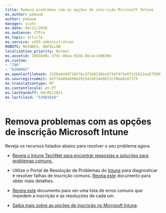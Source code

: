 ```yaml
---
title: Remova problemas com as opções de inscrição Microsoft Intune
ms.author: pebaum
author: pebaum
manager: scotv
ms.date: 04/21/2020
ms.audience: ITPro
ms.topic: article
ms.service: o365-administration
ROBOTS: NOINDEX, NOFOLLOW
localization_priority: Normal
ms.assetid: 3891bd0c-374c-49aa-9336-86caccb9639e
ms.custom:
- "786"
- "6200002"
ms.openlocfilehash: 2328e04497102fbc471b8138bcb734f4f3e07131621ea57599330ffdf545ab1d
ms.sourcegitcommit: b5f7da89a650d2915dc652449623c78be6247175
ms.translationtype: MT
ms.contentlocale: pt-PT
ms.lasthandoff: 08/05/2021
ms.locfileid: "53981016"
---
```

# <a name="troubleshoot-issues-with-enrollment-options-microsoft-intune"></a>Remova problemas com as opções de inscrição Microsoft Intune

Reveja os recursos listados abaixo para resolver o seu problema agora.
  
- [Reveja o Intune TechNet para encontrar respostas e soluções para problemas comuns.](https://social.technet.microsoft.com/Forums/home?category=microsoftintune&amp;filter=alltypes&amp;sort=lastpostdesc)

- Utilize o Portal de Resolução de Problemas do [Intune](https://aka.ms/intunetroubleshooting) para diagnosticar e resolver falhas de inscrição comuns. [Reveja este](https://docs.microsoft.com/intune/help-desk-operators) documento para obter mais detalhes.

- [Reveja este](https://docs.microsoft.com/troubleshoot/mem/intune/troubleshoot-device-enrollment-in-intune) documento para ver uma lista de erros comuns que impedem a inscrição e as resoluções de cada um.

- [Saiba mais sobre as opções de inscrição no Microsoft Intune](https://docs.microsoft.com/intune/enrollment-options).

